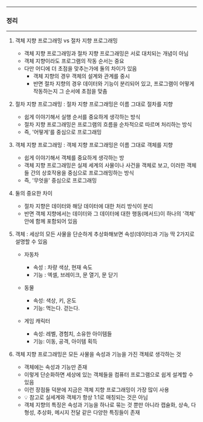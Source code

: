 -----
### 정리
-----
1. 객체 지향 프로그래밍 vs 절차 지향 프로그래밍
   - 객체 지향 프로그래밍과 절차 지향 프로그래밍은 서로 대치되는 개념이 아님
   - 객체 지향이라도 프로그램의 작동 순서는 중요
   - 다만 어디에 더 초점을 맞추는가에 둘의 차이가 있음
     + 객체 지향의 경우 객체의 설계와 관계를 중시
     + 반면 절차 지향의 경우 데이터와 기능이 분리되어 있고, 프로그램이 어떻게 작동하는지 그 순서에 초점을 맞춤

2. 절차 지향 프로그래밍 : 절차 지향 프로그래밍은 이름 그대로 절차를 지향
   - 쉽게 이야기해서 실행 순서를 중요하게 생각하는 방식
   - 절차 지향 프로그래밍은 프로그램의 흐름을 순차적으로 따르며 처리하는 방식
   - 즉, '어떻게'를 중심으로 프로그래밍

3. 객체 지향 프로그래밍 : 객체 지향 프로그래밍은 이름 그대로 객체를 지향
   - 쉽게 이야기해서 객체를 중요하게 생각하는 방
   - 객체 지향 프로그래밍은 실제 세계의 사물이나 사건을 객체로 보고, 이러한 객체들 간의 상호작용을 중심으로 프로그래밍하는 방식
   - 즉, '무엇을' 중심으로 프로그래밍

4. 둘의 중요한 차이
   - 절차 지향은 데이터와 해당 데이터에 대한 처리 방식이 분리
   - 반면 객체 지향에서는 데이터와 그 데이터에 대한 행동(메서드)이 하나의 '객체' 안에 함께 포함되어 있음

5. 객체 : 세상의 모든 사물을 단순하게 추상화해보면 속성(데이터)과 기능 딱 2가지로 설명할 수 있음
   - 자동차
     + 속성 : 차량 색상, 현재 속도
     + 기능 : 엑셀, 브레이크, 문 열기, 문 닫기
 
   - 동물
     + 속성: 색상, 키, 온도
     + 기능: 먹는다. 걷는다.

   - 게임 캐릭터
     + 속성: 레벨, 경험치, 소유한 아이템들
     + 기능: 이동, 공격, 아이템 획득

6. 객체 지향 프로그래밍은 모든 사물을 속성과 기능을 가진 객체로 생각하는 것
   - 객체에는 속성과 기능만 존재
   - 이렇게 단순화하면 세상에 있는 객체들을 컴퓨터 프로그램으로 쉽게 설계할 수 있음
   - 이런 장점들 덕분에 지금은 객체 지향 프로그래밍이 가장 많이 사용
   - 💡 참고로 실세계와 객체가 항상 1:1로 매칭되는 것은 아님
   - 객체 지향의 특징은 속성과 기능을 하나로 묶는 것 뿐만 아니라 캡슐화, 상속, 다형성, 추상화, 메시지 전달 같은 다양한 특징들이 존재

